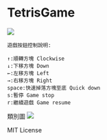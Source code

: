 # TetrisGame
![](https://github.com/RayTW/TetrisGame/blob/master/privies-v1.4.png)

```text
遊戲按鈕控制說明:

↑:順轉方塊 Clockwise
↓:下移方塊 Down
←:左移方塊 Left
→:右移方塊 Right
space:快速掉落方塊至底 Quick down
s:暫停 Game stop
r:繼續遊戲 Game resume
```


類別圖
![](https://github.com/RayTW/TetrisGame/blob/master/uml/TetrisGame%E9%A1%9E%E5%88%A5%E5%9C%96.jpg?raw=true)

MIT License
